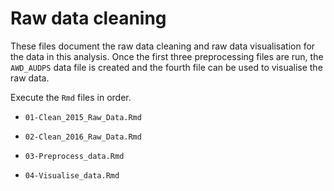 # Raw data cleaning

These files document the raw data cleaning and raw data visualisation for the
data in this analysis. Once the first three preprocessing files are run,
the `AWD_AUDPS` data file is created and the fourth file can be used to
visualise the raw data.

Execute the `Rmd` files in order.

- `01-Clean_2015_Raw_Data.Rmd`

- `02-Clean_2016_Raw_Data.Rmd`

- `03-Preprocess_data.Rmd`

- `04-Visualise_data.Rmd`
